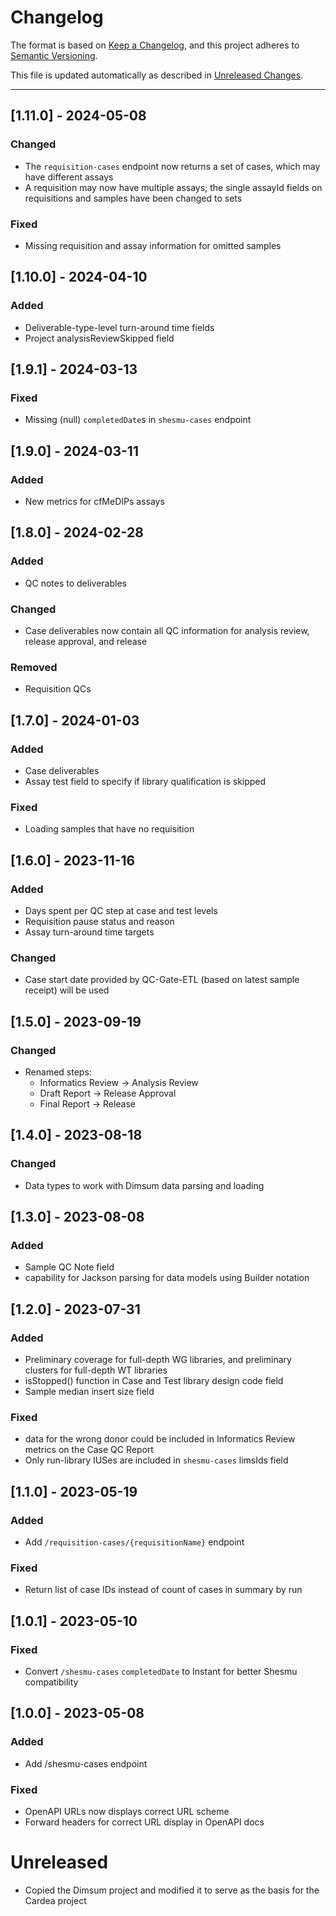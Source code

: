 # Changelog

The format is based on [Keep a Changelog](https://keepachangelog.com/en/1.0.0/),
and this project adheres to [Semantic Versioning](https://semver.org/spec/v2.0.0.html).

This file is updated automatically as described in [Unreleased Changes](changes/README.md).

---------------------------------------------------------------------------------------------------

## [1.11.0] - 2024-05-08

### Changed

* The `requisition-cases` endpoint now returns a set of cases, which may have different assays
* A requisition may now have multiple assays; the single assayId fields on requisitions and samples
  have been changed to sets

### Fixed

* Missing requisition and assay information for omitted samples


## [1.10.0] - 2024-04-10

### Added

* Deliverable-type-level turn-around time fields
* Project analysisReviewSkipped field


## [1.9.1] - 2024-03-13

### Fixed

* Missing (null) `completedDate`s in `shesmu-cases` endpoint


## [1.9.0] - 2024-03-11

### Added

* New metrics for cfMeDIPs assays


## [1.8.0] - 2024-02-28

### Added

* QC notes to deliverables

### Changed

* Case deliverables now contain all QC information for analysis review, release approval, and release

### Removed

* Requisition QCs


## [1.7.0] - 2024-01-03

### Added

* Case deliverables
* Assay test field to specify if library qualification is skipped

### Fixed

* Loading samples that have no requisition


## [1.6.0] - 2023-11-16

### Added

* Days spent per QC step at case and test levels
* Requisition pause status and reason
* Assay turn-around time targets

### Changed

* Case start date provided by QC-Gate-ETL (based on latest sample receipt) will be used


## [1.5.0] - 2023-09-19

### Changed

* Renamed steps:
  * Informatics Review -> Analysis Review
  * Draft Report -> Release Approval
  * Final Report -> Release


## [1.4.0] - 2023-08-18

### Changed

* Data types to work with Dimsum data parsing and loading


## [1.3.0] - 2023-08-08

### Added

* Sample QC Note field
* capability for Jackson parsing for data models using Builder notation


## [1.2.0] - 2023-07-31

### Added

* Preliminary coverage for full-depth WG libraries, and preliminary clusters for full-depth WT libraries
* isStopped() function in Case and Test library design code field
* Sample median insert size field

### Fixed

* data for the wrong donor could be included in Informatics Review metrics on the Case QC Report
* Only run-library IUSes are included in `shesmu-cases` limsIds field


## [1.1.0] - 2023-05-19

### Added

* Add `/requisition-cases/{requisitionName}` endpoint

### Fixed

* Return list of case IDs instead of count of cases in summary by run


## [1.0.1] - 2023-05-10

### Fixed

* Convert `/shesmu-cases` `completedDate` to Instant for better Shesmu compatibility


## [1.0.0] - 2023-05-08

### Added

* Add /shesmu-cases endpoint

### Fixed

* OpenAPI URLs now displays correct URL scheme
* Forward headers for correct URL display in OpenAPI docs


# Unreleased

* Copied the Dimsum project and modified it to serve as the basis for the Cardea project
